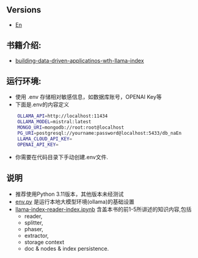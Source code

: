 ## Versions
- [En](README_EN.md)

## 书籍介绍:
* [building-data-driven-applicatinos-wth-llama-index](https://www.packtpub.com/en-us/product/building-data-driven-applications-with-llamaindex-9781835089507)

## 运行环境:
- 使用 .env 存储相对敏感信息，如数据库账号，OPENAI Key等
- 下面是.env的内容定义
```sh
    OLLAMA_API=http://localhost:11434
    OLLAMA_MODEL=mistral:latest
    MONGO_URI=mongodb://root:root@localhost
    PG_URI=postgresql://yourname:password@localhost:5433/db_naEn
    LLAMA_CLOUD_API_KEY=
    OPENAI_API_KEY=
```
- 你需要在代码目录下手动创建.env文件.

## 说明
* 推荐使用Python 3.11版本，其他版本未经测试
* [env.py](env.py) 是运行本地大模型环境(ollama)的基础设置
*  [llama-index-reader-index.ipynb](llama-index-reader-index.ipynb)  含盖本书的前1-5所讲述的知识内容,包括
    * reader, 
    * splitter, 
    * phaser, 
    * extractor, 
    * storage context 
    * doc & nodes & index persistence.